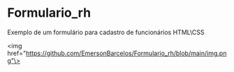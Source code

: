 # Formulario_rh
Exemplo de um formulário para cadastro de funcionários HTML\CSS

<img href="https://github.com/EmersonBarcelos/Formulario_rh/blob/main/img.png"\>
